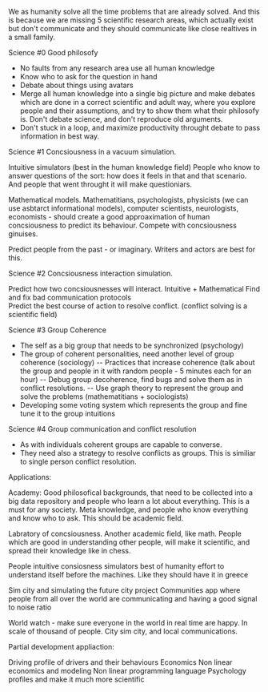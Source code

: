 We as humanity solve all the time problems that are already solved. And this is because we are missing 5 scientific research areas, which actually exist but don't communicate and they should communicate like close realtives in a small family. 

Science #0 Good philosofy 

- No faults from any research area use all human knowledge
- Know who to ask for the question in hand
- Debate about things using avatars 
- Merge all human knowledge into a single big picture and make debates which are done in a correct scientific and adult way, where you explore people and their assumptions, and try to show them what their philosofy is. Don't debate science, and don't reproduce old arguments. 
- Don't stuck in a loop, and maximize productivity throught debate to pass information in best way. 

Science #1 Concsiousness in a vacuum simulation. 

Intuitive simulators (best in the human knowledge field)
People who know to answer questions of the sort: how does it feels in that and that scenario. And people that went throught it will make questioniars. 

Mathematical models. 
Mathematitians, psychologists, physicists (we can use asbtarct informational models), computer scientists, neurologists, economists - should create a good approaximation of human concsiousness to predict its behaviour. Compete with concsiousness ginuises. 

Predict people from the past - or imaginary. Writers and actors are best for this. 

Science #2 Concsiousness interaction simulation. 

Predict how two concsiousnesses will interact. Intuitive + Mathematical
Find and fix bad communication protocols  
Predict the best course of action to resolve conflict. (conflict solving is a scientific field)

Science #3 Group Coherence 

- The self as a big group that needs to be synchronized (psychology)
- The group of coherent personalities, need another level of group coherence (sociology)
-- Practices that increase coherence (talk about the group and people in it with random people - 5 minutes each for an hour)
-- Debug group decoherence, find bugs and solve them as in conflict resolutions. 
-- Use graph theory to represent the group and solve the problems (mathematitians + sociologists)
- Developing some voting system which represents the group and fine tune it to the group intuitions 

Science #4 Group communication and conflict resolution 

- As with individuals coherent groups are capable to converse.
- They need also a strategy to resolve conflicts as groups. This is similiar to single person conflict resolution. 

Applications: 

Academy: 
Good philosofical backgrounds, that need to be collected into a big data repository and people who learn a lot about everything. This is a must for any society. Meta knowledge, and people who know everything and know who to ask. This should be academic field. 

Labratory of concsiousness. Another academic field, like math. People which are good in understanding other people, will make it scientific, and spread their knowledge like in chess.

People intuitive consiosness simulators best of humanity effort to understand itself before the machines. Like they should have it in greece

Sim city and simulating the future city project 
Communities app where people from all over the world are communicating and having a good signal to noise ratio 

World watch - make sure everyone in the world in real time are happy. In scale of thousand of people. 
City sim city, and local communications. 

Partial development appliaction: 

Driving profile of drivers and their behaviours 
Economics Non linear economics and modeling 
Non linear programming language 
Psychology profiles and make it much more scientific 
